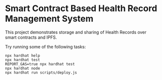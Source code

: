 # Smart Contract Based Health Record Management System

This project demonstrates storage and sharing of Health Records over smart contracts and IPFS.

Try running some of the following tasks:

```shell
npx hardhat help
npx hardhat test
REPORT_GAS=true npx hardhat test
npx hardhat node
npx hardhat run scripts/deploy.js
```
